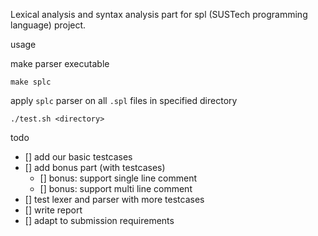 Lexical analysis and syntax analysis part for spl (SUSTech programming language) project.

usage

make parser executable

```
make splc
```

apply `splc` parser on all `.spl` files in specified directory

```
./test.sh <directory>
```

todo

- [] add our basic testcases 
- [] add bonus part (with testcases)
  - [] bonus: support single line comment
  - [] bonus: support multi line comment
- [] test lexer and parser with more testcases
- [] write report
- [] adapt to submission requirements